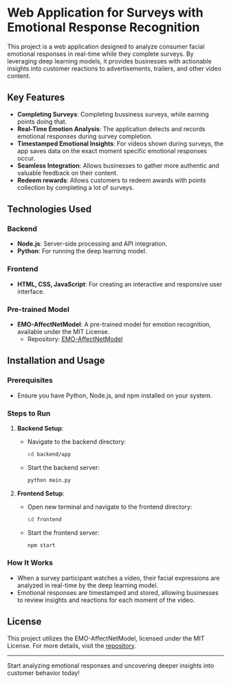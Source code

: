 # Web Application for Surveys with Emotional Response Recognition

This project is a web application designed to analyze consumer facial emotional responses in real-time while they complete surveys. By leveraging deep learning models, it provides businesses with actionable insights into customer reactions to advertisements, trailers, and other video content.

## Key Features
- **Completing Surveys**: Completing bussiness surveys, while earning points doing that.
- **Real-Time Emotion Analysis**: The application detects and records emotional responses during survey completion.
- **Timestamped Emotional Insights**: For videos shown during surveys, the app saves data on the exact moment specific emotional responses occur.
- **Seamless Integration**: Allows businesses to gather more authentic and valuable feedback on their content.
- **Redeem rewards**: Allows customers to redeem awards with points collection by completing a lot of surveys.

## Technologies Used
### Backend
- **Node.js**: Server-side processing and API integration.
- **Python**: For running the deep learning model.

### Frontend
- **HTML, CSS, JavaScript**: For creating an interactive and responsive user interface.

### Pre-trained Model
- **EMO-AffectNetModel**: A pre-trained model for emotion recognition, available under the MIT License.
  - Repository: [EMO-AffectNetModel](https://github.com/ElenaRyumina/EMO-AffectNetModel?tab=MIT-1-ov-file)

## Installation and Usage

### Prerequisites
- Ensure you have Python, Node.js, and npm installed on your system.

### Steps to Run
1. **Backend Setup**:
   - Navigate to the backend directory:
     ```bash
     cd backend/app
     ```
   - Start the backend server:
     ```bash
     python main.py
     ```

2. **Frontend Setup**:
   - Open new terminal and navigate to the frontend directory:
     ```bash
     cd frontend
     ```
   - Start the frontend server:
     ```bash
     npm start
     ```

### How It Works
- When a survey participant watches a video, their facial expressions are analyzed in real-time by the deep learning model.
- Emotional responses are timestamped and stored, allowing businesses to review insights and reactions for each moment of the video.

## License
This project utilizes the EMO-AffectNetModel, licensed under the MIT License. For more details, visit the [repository](https://github.com/ElenaRyumina/EMO-AffectNetModel?tab=MIT-1-ov-file).

---
Start analyzing emotional responses and uncovering deeper insights into customer behavior today!